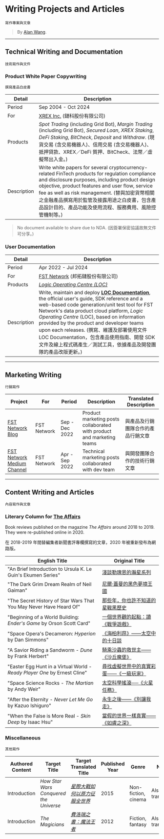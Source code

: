 # Writing Projects and Articles

`寫作專案與文章`

> By [Alan Wang](https://github.com/alankrantas).

---

## Technical Writing and Documentation

`技術寫作與文件`

### Product White Paper Copywriting

`撰寫產品白皮書`

| Detail | Description |
| --- | --- |
| Period | Sep 2004 - Oct 2024 |
| For | [XREX Inc.](https://xrex.io/) (鏈科股份有限公司) |
| Products | _Spot Trading_ (including Grid Bot), _Margin Trading_ (including Grid Bot), _Secured Loan_, _XREX Staking_, _DeFi Staking_, _BitCheck_, _Deposit_ and _Withdraw_. (現貨交易 (含交易機器人)、信用交易 (含交易機器人)、抵押貸款、XREX／DeFi 質押、BitCheck、法幣／虛擬幣出入金。) |
| Description | Write white papers for several cryptocurrency-related FinTech products for regulation compliance and disclosure purposes, including product design objective, product features and user flow, service fee as well as risk management. (替與加密貨幣相關之金融產品撰寫用於監管及接露用途之白皮書，包含產品設計目的、產品功能及使用流程、服務費用、風險控管機制等。) |

> No document available to share due to NDA. (因簽署保密協議故無文件可分享。)

### User Documentation

| Detail | Description |
| --- | --- |
| Period | Apr 2022 - Jul 2024 |
| For | [FST Network](https://www.fst.network/) (邦拓鏈股份有限公司) |
| Products | [_Logic Operating Centre (LOC)_](https://www.fst.network/logic-operation-centre) |
| Description | Write, maintain and deploy **[LOC Documentation](https://loc-documentation.vercel.app/)**, the official user's guide, SDK reference and a web-based code generation/unit test tool for FST Network's data product cloud platform, _Logic Operating Centre_ (LOC), based on information provided by the product and developer teams upon each releases. (撰寫、維護及部署使用文件 LOC Documentation，包含產品使用指南、開發 SDK 文件及線上程式碼產生／測試工具，依據產品及開發團隊的產品改版更新。) |

---

## Marketing Writing

`行銷寫作`

| Project | For | Period | Description | Translated Description |
| --- | --- | --- | --- | --- |
| [FST Network Blog](https://www.fst.network/blog) | FST Network | Sep - Dec 2022 | Product marketing posts collaborated with product and marketing teams | 與產品及行銷團隊合作的產品行銷文章 |
| [FST Network Medium Channel](https://medium.com/fstnetwork) | FST Network | Apr - Sep 2022 | Technical marketing posts collaborated with dev team | 與開發團隊合作的技術行銷文章 |

---

## Content Writing and Articles

`內容寫作與文章`

### Literary Column for [The Affairs](https://www.theaffairs.com/)

Book reviews published on the magazine _The Affairs_ around 2018 to 2019. They were re-published online in 2020.

在 2018-2019 年間替編集者新聞書評專欄撰寫的文章，2020 年被重新發布為網路版。

| English Title | Original Title |
| --- | --- |
| "An Brief Introduction to Ursula K. Le Guin's Ekumen Series" | [淺談勒瑰恩的瀚星系列](https://www.theaffairs.com/%e6%b7%ba%e8%ab%87%e5%8b%92%e7%91%b0%e6%81%a9%e7%9a%84%e7%80%9a%e6%98%9f%e7%b3%bb%e5%88%97/) | The Affairs 編集者新聞 |
| "The Dark Grim Dream Realm of Neil Gaiman" | [尼爾‧蓋曼的黑色夢境王國](https://www.theaffairs.com/%e5%b0%bc%e7%88%be%e2%80%a7%e8%93%8b%e6%9b%bc%e7%9a%84%e9%bb%91%e8%89%b2%e5%a4%a2%e5%a2%83%e7%8e%8b%e5%9c%8b/) | The Affairs 編集者新聞 |
| "The Secret History of Star Wars That You May Never Have Heard Of" | [那些年，你也許不知道的星戰黑歷史](https://www.theaffairs.com/%e9%82%a3%e4%ba%9b%e5%b9%b4%ef%bc%8c%e4%bd%a0%e4%b9%9f%e8%a8%b1%e4%b8%8d%e7%9f%a5%e9%81%93%e7%9a%84%e6%98%9f%e6%88%b0%e9%bb%91%e6%ad%b7%e5%8f%b2/) |
| "Beginning of a World Building: _Ender's Game_ by Orson Scott Card" | [一個世界觀的起點：讀《戰爭遊戲》](https://www.theaffairs.com/%E4%B8%80%E5%80%8B%E4%B8%96%E7%95%8C%E8%A7%80%E7%9A%84%E8%B5%B7%E9%BB%9E%EF%BC%9A%E8%AE%80%E3%80%8A%E6%88%B0%E7%88%AD%E9%81%8A%E6%88%B2%E3%80%8B/) |
| "Space Opera's Decameron: _Hyperion_ by Dan Simmons" | [《海柏利昂》——太空中的十日談](https://www.theaffairs.com/%E3%80%8A%E6%B5%B7%E6%9F%8F%E5%88%A9%E6%98%82%E3%80%8B-%E5%A4%AA%E7%A9%BA%E4%B8%AD%E7%9A%84%E5%8D%81%E6%97%A5%E8%AB%87/) |
| "A Savior Riding a Sandworm - _Dune_ by Frank Herbert" | [騎乘沙蟲的救世主——《沙丘魔堡》](https://www.theaffairs.com/%E9%A8%8E%E4%B9%98%E6%B2%99%E8%9F%B2%E7%9A%84%E6%95%91%E4%B8%96%E4%B8%BB-%E3%80%8A%E6%B2%99%E4%B8%98%E9%AD%94%E5%A0%A1%E3%80%8B/) |
| "Easter Egg Hunt in a Virtual World - _Ready Player One_ by Ernest Cline" | [尋找虛擬世界中的真實彩蛋——《一級玩家》](https://www.theaffairs.com/%E5%B0%8B%E6%89%BE%E8%99%9B%E6%93%AC%E4%B8%96%E7%95%8C%E4%B8%AD%E7%9A%84%E7%9C%9F%E5%AF%A6%E5%BD%A9%E8%9B%8B-%E3%80%8A%E4%B8%80%E7%B4%9A%E7%8E%A9%E5%AE%B6%E3%80%8B/) |
| "Space Science Rocks - _The Martian_ by Andy Weir" | [太空科學搖滾──《火星任務》](https://www.theaffairs.com/%E5%A4%AA%E7%A9%BA%E7%A7%91%E5%AD%B8%E6%90%96%E6%BB%BE%E2%94%80%E2%94%80%E3%80%8A%E7%81%AB%E6%98%9F%E4%BB%BB%E5%8B%99%E3%80%8B/) |
| "After the Eternity - _Never Let Me Go_ by Kazuo Ishiguro" | [永生之後——《別讓我走》](https://www.theaffairs.com/%E6%B0%B8%E7%94%9F%E4%B9%8B%E5%BE%8C-%E3%80%8A%E5%88%A5%E8%AE%93%E6%88%91%E8%B5%B0%E3%80%8B/) |
| "When the False is More Real - _Skin Deep_ by Isaac Hsu" | [當假的世界一樣真實——《如膚之深》](https://www.theaffairs.com/%E7%95%B6%E5%81%87%E7%9A%84%E4%B8%96%E7%95%8C%E4%B8%80%E6%A8%A3%E7%9C%9F%E5%AF%A6-%E3%80%8A%E5%A6%82%E8%86%9A%E4%B9%8B%E6%B7%B1%E3%80%8B/) |

### Miscellaneous

`其他寫作`

| Authored Content | Target Title | Target Translated Title | Published Year | Genre | Note |
| --- | --- | --- | --- | --- | --- |
| Introduction | _How Star Wars Conquered the Universe_ | [_星際大戰如何以原力征服全世界_](https://www.books.com.tw/products/0010694382?sloc=main) | 2015 | Non-fiction, cinema | Also the translator |
| Introduction | _The Magicians_ | [_費洛瑞之書：魔法王者_](https://www.books.com.tw/products/0010560180?sloc=main) | 2012 | Fiction, fantasy | Also the translator |
